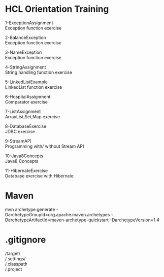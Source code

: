 # HCL Orientation Training

1-ExceptionAssignment  
    Exception function exercise  
  
2-BalanceException  
    Exception function exercise  
  
3-NameException  
    Exception function exercise  
  
4-StringAssignment  
    String handling function exercise  
  
5-LinkedListExample  
    LinkedList function exercise  
  
6-HospitalAssignment  
    Comparator exercise  
  
7-ListAssignment  
    ArrayList,Set,Map exercise  
  
8-DatabaseExercise  
    JDBC exercise  

9-StreamAPI  
   Programming with/ without Stream API  
  
10-Java8Concepts  
   Java8 Concepts  

11-HibernateExercise  
  Database exercise with Hibernate   
    
# Maven

mvn archetype:generate -DarchetypeGroupId=org.apache.maven.archetypes -DarchetypeArtifactId=maven-archetype-quickstart -DarchetypeVersion=1.4

# .gitignore
/target/  
/.settings/  
/.classpath  
/.project  
